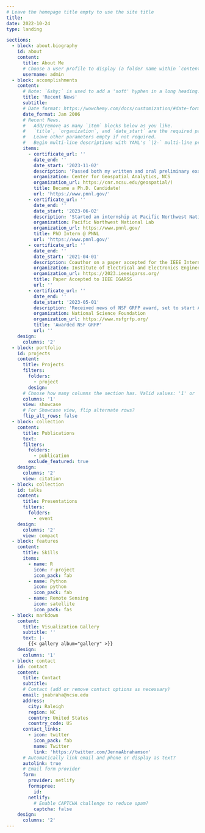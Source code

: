 ```yaml
---
# Leave the homepage title empty to use the site title
title:
date: 2022-10-24
type: landing

sections:
  - block: about.biography
    id: about
    content:
      title: About Me
      # Choose a user profile to display (a folder name within `content/authors/`)
      username: admin
  - block: accomplishments
    content:
      # Note: `&shy;` is used to add a 'soft' hyphen in a long heading.
      title: 'Recent News'
      subtitle:
      # Date format: https://wowchemy.com/docs/customization/#date-format
      date_format: Jan 2006
      # Recent News.
      #   Add/remove as many `item` blocks below as you like.
      #   `title`, `organization`, and `date_start` are the required parameters.
      #   Leave other parameters empty if not required.
      #   Begin multi-line descriptions with YAML's `|2-` multi-line prefix.
      items:
        - certificate_url: ''
          date_end: ''
          date_start: '2023-11-02'
          description: 'Passed both my written and oral preliminary exams.'
          organization: Center for Geospatial Analytics, NCS
          organization_url: https://cnr.ncsu.edu/geospatial/)
          title: Became a Ph.D. Candidate!
          url: 'https://www.pnnl.gov/'
        - certificate_url: ''
          date_end: ''
          date_start: '2023-06-02'
          description: 'Started an internship at Pacific Northwest National Lab'
          organization: Pacific Northwest National Lab
          organization_url: https://www.pnnl.gov/
          title: PhD Intern @ PNNL
          url: 'https://www.pnnl.gov/'
        - certificate_url: ''
          date_end: ''
          date_start: '2021-04-01'
          description: Coauthor on a paper accepted for the IEEE International Geoscience & Remote Sensing Symposium.
          organization: Institute of Electrical and Electronics Engineers
          organization_url: https://2023.ieeeigarss.org/
          title: Paper Accepted to IEEE IGARSS
          url: ''
        - certificate_url: ''
          date_end: ''
          date_start: '2023-05-01'
          description: 'Received news of NSF GRFP award, set to start August 1st'
          organization: National Science Foundation
          organization_url: https://www.nsfgrfp.org/
          title: 'Awarded NSF GRFP'
          url: ''
    design:
      columns: '2'
  - block: portfolio
    id: projects
    content:
      title: Projects
      filters:
        folders:
          - project
        design:
      # Choose how many columns the section has. Valid values: '1' or '2'.
      columns: '1'
      view: showcase
      # For Showcase view, flip alternate rows?
      flip_alt_rows: false
  - block: collection
    content:
      title: Publications
      text:
      filters:
        folders:
          - publication
        exclude_featured: true
    design:
      columns: '2'
      view: citation
  - block: collection
    id: talks
    content:
      title: Presentations
      filters:
        folders:
          - event
    design:
      columns: '2'
      view: compact
  - block: features
    content:
      title: Skills
      items:
        - name: R
          icon: r-project
          icon_pack: fab
        - name: Python
          icon: python
          icon_pack: fab
        - name: Remote Sensing
          icon: satellite
          icon_pack: fas
  - block: markdown
    content:
      title: Visualization Gallery
      subtitle: ''
      text: |-
        {{< gallery album="gallery" >}}
    design:
      columns: '1'
  - block: contact
    id: contact
    content:
      title: Contact
      subtitle:
      # Contact (add or remove contact options as necessary)
      email: jnabraha@ncsu.edu
      address:
        city: Raleigh
        region: NC
        country: United States
        country_code: US
      contact_links:
        - icon: twitter
          icon_pack: fab
          name: Twitter
          link: 'https://twitter.com/JennaAbrahamson'
      # Automatically link email and phone or display as text?
      autolink: true
      # Email form provider
      form:
        provider: netlify
        formspree:
          id:
        netlify:
          # Enable CAPTCHA challenge to reduce spam?
          captcha: false
    design:
      columns: '2'
---
```

